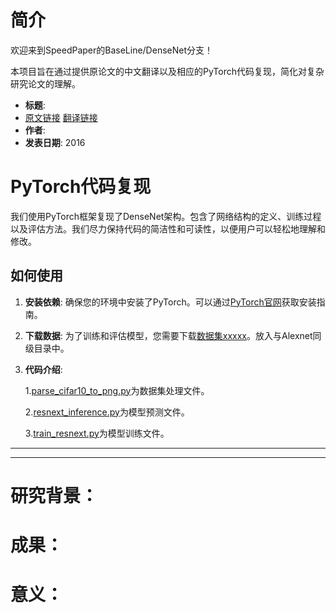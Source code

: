 # 简介

欢迎来到SpeedPaper的BaseLine/DenseNet分支！

本项目旨在通过提供原论文的中文翻译以及相应的PyTorch代码复现，简化对复杂研究论文的理解。

- **标题**: 
- [原文链接](https://arxiv.org/pdf/1608.06993.pdf)  [翻译链接](https://github.com/hanknewbird/SpeedPaper/blob/main/BaseLine/ResNeXt/paper/ResNeXt%E7%BF%BB%E8%AF%91.pdf)
- **作者**:  
- **发表日期**: 2016

# PyTorch代码复现

我们使用PyTorch框架复现了DenseNet架构。包含了网络结构的定义、训练过程以及评估方法。我们尽力保持代码的简洁性和可读性，以便用户可以轻松地理解和修改。

## 如何使用

1. **安装依赖**: 确保您的环境中安装了PyTorch。可以通过[PyTorch官网](https://pytorch.org/get-started/locally/)获取安装指南。

2. **下载数据**: 为了训练和评估模型，您需要下载[数据集xxxxx]()。放入与Alexnet同级目录中。

3. **代码介绍**:

   1.[parse_cifar10_to_png.py](https://github.com/hanknewbird/SpeedPaper/blob/main/BaseLine/ResNeXt/parse_cifar10_to_png.py)为数据集处理文件。

   2.[resnext_inference.py](https://github.com/hanknewbird/SpeedPaper/blob/main/BaseLine/ResNeXt/resnext_inference.py)为模型预测文件。
   
   3.[train_resnext.py](https://github.com/hanknewbird/SpeedPaper/blob/main/BaseLine/ResNeXt/train_resnext.py)为模型训练文件。

---




---

# 研究背景：


# 成果：


# 意义：

